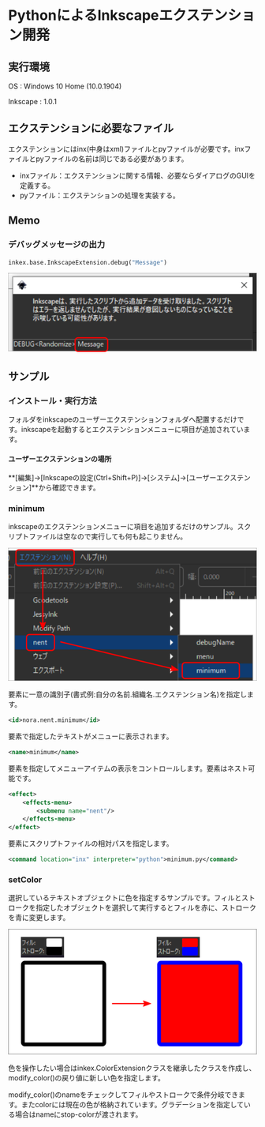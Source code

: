 # PythonによるInkscapeエクステンション開発

## 実行環境

OS : Windows 10 Home (10.0.1904)

Inkscape : 1.0.1 

## エクステンションに必要なファイル

エクステンションにはinx(中身はxml)ファイルとpyファイルが必要です。inxファイルとpyファイルの名前は同じである必要があります。

* inxファイル：エクステンションに関する情報、必要ならダイアログのGUIを定義する。
* pyファイル：エクステンションの処理を実装する。

## Memo

### デバッグメッセージの出力

```python
inkex.base.InkscapeExtension.debug("Message")
```

![inkscape-py-2](image/inkscape-py-2.png)

## サンプル

### インストール・実行方法

フォルダをinkscapeのユーザーエクステンションフォルダへ配置するだけです。inkscapeを起動するとエクステンションメニューに項目が追加されています。

#### ユーザーエクステンションの場所

**[編集]→[Inkscapeの設定(Ctrl+Shift+P)]→[システム]→[ユーザーエクステンション]**から確認できます。

### minimum

inkscapeのエクステンションメニューに項目を追加するだけのサンプル。スクリプトファイルは空なので実行しても何も起こりません。

![inkscape-py-1](image/inkscape-py-1.png)

<id>要素に一意の識別子(書式例:自分の名前.組織名.エクステンション名)を指定します。

```xml
<id>nora.nent.minimum</id>
```

<name>要素で指定したテキストがメニューに表示されます。

```xml
<name>minimum</name>
```

<submenu>要素を指定してメニューアイテムの表示をコントロールします。<submenu>要素はネスト可能です。

```xml
<effect>
	<effects-menu>
		<submenu name="nent"/>
	</effects-menu>
</effect>
```

<command>要素にスクリプトファイルの相対パスを指定します。

```xml
<command location="inx" interpreter="python">minimum.py</command>
```

### setColor

選択しているテキストオブジェクトに色を指定するサンプルです。フィルとストロークを指定したオブジェクトを選択して実行するとフィルを赤に、ストロークを青に変更します。

![inkscape-py-1](image/inkscape-py-3.png)

色を操作したい場合はinkex.ColorExtensionクラスを継承したクラスを作成し、modify_color()の戻り値に新しい色を指定します。

modify_color()のnameをチェックしてフィルやストロークで条件分岐できます。またcolorには現在の色が格納されています。グラデーションを指定している場合はnameにstop-colorが渡されます。